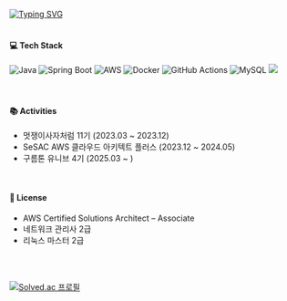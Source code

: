 [![Typing SVG](https://readme-typing-svg.herokuapp.com?font=Bungee+Outline&size=30&pause=1000&color=0078FF&width=435&lines=Hello+Sungmin's+Github)](https://git.io/typing-svg)
<br><br>



#### 💻 Tech Stack
![Java](https://img.shields.io/badge/Java-007396?style=flat-square&logo=Java&logoColor=white) ![Spring Boot](https://img.shields.io/badge/Spring%20Boot-6DB33F?style=flat-square&logo=Spring&logoColor=white)
![AWS](https://img.shields.io/badge/Amazon%20AWS-232F3E?style=flat-square&logo=Amazon%20AWS&logoColor=white) ![Docker](https://img.shields.io/badge/Docker-2496ED?style=flat-square&logo=Docker&logoColor=white) ![GitHub Actions](https://img.shields.io/badge/GitHub%20Actions-2088FF?style=flat-square&logo=githubactions&logoColor=white) ![MySQL](https://img.shields.io/badge/MySQL-003545?style=flat-square&logo=MySQL&logoColor=white)
<img src="https://img.shields.io/badge/Redis-DC382D?style=flat&logo=redis&logoColor=white"/>
<br><br><br>




#### 📚 Activities
- 멋쟁이사자처럼 11기 (2023.03 ~ 2023.12)
- SeSAC AWS 클라우드 아키텍트 플러스 (2023.12 ~ 2024.05)
- 구름톤 유니브 4기 (2025.03 ~ )
<br>



#### 🪪 License
- AWS Certified Solutions Architect – Associate<br>
- 네트워크 관리사 2급
- 리눅스 마스터 2급
<br>
<br>


[![Solved.ac
프로필](http://mazassumnida.wtf/api/generate_badge?boj=hskhsmm)](https://solved.ac/hskhsmm)
